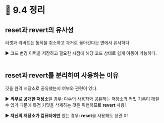 # 📌 9.4 정리
## reset과 revert의 유사성
리셋과 리버트는 동작을 취소하고 과거로 돌아간다는 면에서 유사하다.  

▶️ 코드 변경 이력을 저장하고 필요한 시점에 해당 코드 상태로 쉽게 이동이 가능하다.
<br/><br/>

## reset과 revert를 분리하여 사용하는 이유
깃을 원격 저장소로 공유했는지 여부와 관련이 있다.

▶️ **외부로 공개한 저장소**일 경우: 다수의 사용자와 공유하는 저장소의 커밋 기록이 깨질 수 있기 때문에 특정 커밋을 삭제하는 것은 위험하므로 **revert** 사용!

▶️ **자신의 저장소가 컴퓨터에만** 있는 경우: **reset**을 사용해도 상관 X!
